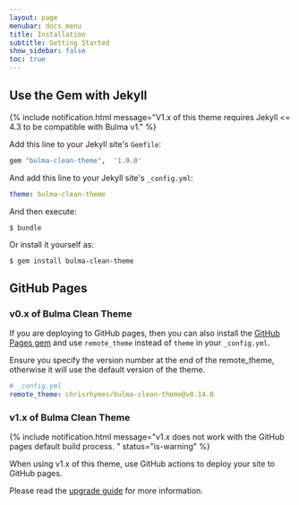 ```yaml
---
layout: page
menubar: docs_menu
title: Installation
subtitle: Getting Started
show_sidebar: false
toc: true
---
```


## Use the Gem with Jekyll

{% include notification.html message="V1.x of this theme requires Jekyll <= 4.3 to be compatible with Bulma v1." %}

Add this line to your Jekyll site's `Gemfile`:

```ruby
gem "bulma-clean-theme",  '1.0.0'
```

And add this line to your Jekyll site's `_config.yml`:

```yaml
theme: bulma-clean-theme
```

And then execute:

    $ bundle

Or install it yourself as:

    $ gem install bulma-clean-theme

## GitHub Pages 

### v0.x of Bulma Clean Theme

If you are deploying to GitHub pages, then you can also install the [GitHub Pages gem](https://github.com/github/pages-gem) and use `remote_theme` instead of `theme` in your `_config.yml`. 

Ensure you specify the version number at the end of the remote_theme, otherwise it will use the default version of the theme. 

```yaml
# _config.yml
remote_theme: chrisrhymes/bulma-clean-theme@v0.14.0
```

### v1.x of Bulma Clean Theme

{% include notification.html message="v1.x does not work with the GitHub pages default build process. " status="is-warning" %}

When using v1.x of this theme, use GitHub actions to deploy your site to GitHub pages.

Please read the [upgrade guide](/docs/getting-started/upgrading-to-v1/) for more information.